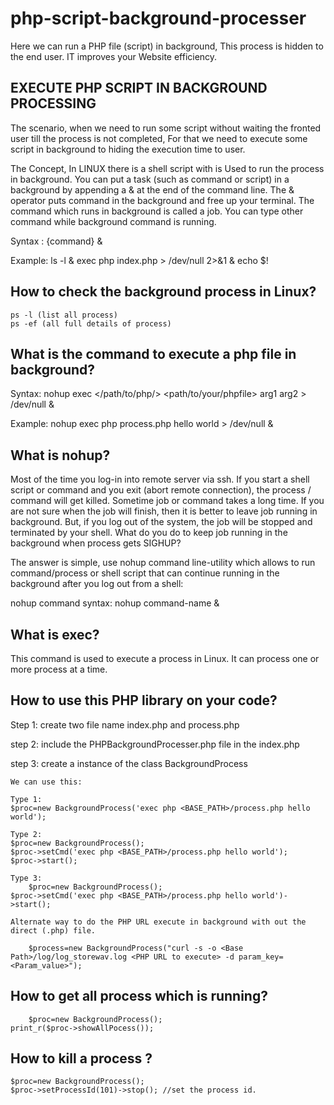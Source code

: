 php-script-background-processer
===============================

Here we can run a PHP file (script) in background, This process is hidden to the end user. IT improves your Website efficiency.  

EXECUTE PHP SCRIPT IN BACKGROUND PROCESSING
---------------------------------------------------------------------------------

The scenario, when we need to run some script without waiting  the fronted user till the process is not completed, For that we need to execute some script in background to hiding the execution time to user.

The Concept, In LINUX there is a shell script with is Used to run the process in background. You can put a task (such as command or script) in a background by appending a & at the end of the command line. The & operator puts command in the background and free up your terminal. The command which runs in background is called a job. You can type other command while background command is running.

Syntax :
 {command} &
	
Example: 
 ls -l &
 exec php index.php  > /dev/null 2>&1 & echo $!
	
How to check the background process in Linux?
---------------------------------------------
	ps -l (list all process)
 	ps -ef (all full details of process)

What is the command to execute a php file in background?
--------------------------------------------------------

 Syntax: 
 nohup exec </path/to/php/> <path/to/your/phpfile> arg1 arg2 > /dev/null & 
 
 Example: 
 nohup exec php process.php hello world > /dev/null &	

What is nohup?
---------------
Most of the time you log-in into remote server via ssh. If you start a shell script or command and you exit (abort remote connection), the process / command will get killed. Sometime job or command takes a long time. If you are not sure when the job will finish, then it is better to leave job running in background. But, if you log out of the system, the job will be stopped and terminated by your shell. What do you do to keep job running in the background when process gets SIGHUP?

The answer is simple, use nohup command line-utility which allows to run command/process or shell script that can continue running in the background after you log out from a shell:

 nohup command syntax:
 nohup command-name &

What is exec?
------------------------

This command is used to execute a process in Linux. It can process one or more process at a time.

How to use this PHP library on your code?
------------------------------------------

Step 1: create two file name index.php and process.php

step 2: include the PHPBackgroundProcesser.php file in the index.php

step 3: create a instance of the class BackgroundProcess
	
	We can use this:
	
	Type 1:
	$proc=new BackgroundProcess('exec php <BASE_PATH>/process.php hello world');

	Type 2:
	$proc=new BackgroundProcess();
	$proc->setCmd('exec php <BASE_PATH>/process.php hello world');
	$proc->start();
	
	Type 3: 
        $proc=new BackgroundProcess();
	$proc->setCmd('exec php <BASE_PATH>/process.php hello world')->start();
	
	Alternate way to do the PHP URL execute in background with out the direct (.php) file.

        $process=new BackgroundProcess("curl -s -o <Base Path>/log/log_storewav.log <PHP URL to execute> -d param_key=<Param_value>");
        

How to get all process which is running?
----------------------------------------
        $proc=new BackgroundProcess();
	print_r($proc->showAllPocess());
	
How to kill a process ?
-------------------------------
  	$proc=new BackgroundProcess();
  	$proc->setProcessId(101)->stop(); //set the process id.
